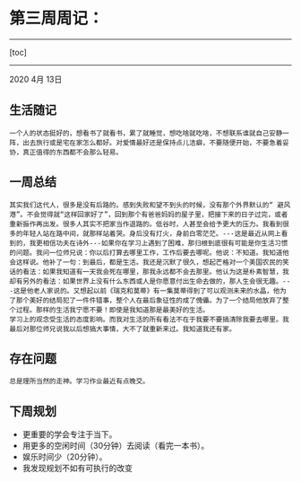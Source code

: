 # 第三周周记：

----

[toc]

----
2020 4月 13日

## 生活随记
    一个人的状态挺好的，想看书了就看书，累了就睡觉，想吃啥就吃啥，不想联系谁就自己安静一阵，出去旅行或是宅在家怎么都好。对爱情最好还是保持点儿洁癖，不要随便开始，不要急着妥协，真正值得的东西都不会那么轻易。
    
## 一周总结
	其实我们这代人，很多是没有后路的。感到失败和望不到头的时候，没有那个外界默认的“ 避风港”。不会觉得就“这样回家好了”，回到那个有爸爸妈妈的屋子里，把接下来的日子过完，或者重新振作再出发。很多人其实不把家当作退路的。低谷时，人甚至会给予更大的压力。我看到很多的年轻人站在路中间，就那样站着哭。身后没有灯火，身前白零茫茫。---这是最近从网上看到的，我更相信功夫在诗外---如果你在学习上遇到了困难，那归根到底很有可能是你生活习惯的问题。我问一位师兄说：你以后打算去哪里工作，工作后要去哪呢。他说：不知道。我知道他会这样说。他补了一句：到最后，都是生活。我还是沉默了很久，想起芒格对一个美国农民的笑话的看法：如果我知道有一天我会死在哪里，那我永远都不会去那里。他认为这是朴素智慧，我却有另外的看法：如果世界上没有什么东西或人是你愿意付出生命去做的，那人生会很无趣。---这是他老人家说的。又想起以前《瑞克和莫蒂》有一集莫蒂得到了可以观测未来的水晶，他为了那个美好的结局犯了一件件错事，整个人在最后象征性的成了傀儡。为了一个结局他放弃了整个过程。那样的生活我宁愿不要！即使是我知道那是最美好的生活。
	学习上的观念受生活的态度影响。而我对生活的所有看法不在于我要不要搞清除我要去哪里。我最后对那位师兄说我以后想搞大事情，大不了就重新来过。我知道我还有家。

## 存在问题
	总是理所当然的走神。学习作业最近有点晚交。

## 下周规划
- 更重要的学会专注于当下。
- 用更多的空闲时间（30分钟）去阅读（看完一本书）。
- 娱乐时间少（20分钟）。
- 我发现规划不如有可执行的改变